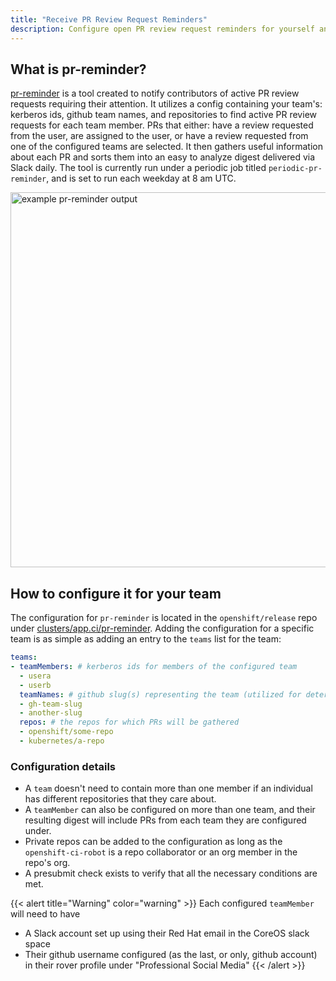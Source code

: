 ```yaml
---
title: "Receive PR Review Request Reminders"
description: Configure open PR review request reminders for yourself and your team for the repositories you care about
---
```


## What is pr-reminder?
[pr-reminder](https://github.com/openshift/ci-tools/tree/master/cmd/pr-reminder) is a tool created to notify contributors of active PR review requests requiring their attention.
It utilizes a config containing your team's: kerberos ids, github team names, and repositories to find active PR review requests for each team member.
PRs that either: have a review requested from the user, are assigned to the user, or have a review requested from one of the configured teams are selected.
It then gathers useful information about each PR and sorts them into an easy to analyze digest delivered via Slack daily.
The tool is currently run under a periodic job titled `periodic-pr-reminder`, and is set to run each weekday at 8 am UTC.

<img src="/pr-reminder.png" width="600" alt="example pr-reminder output">

## How to configure it for your team
The configuration for `pr-reminder` is located in the `openshift/release` repo under [clusters/app.ci/pr-reminder](https://github.com/openshift/release/blob/master/clusters/app.ci/pr-reminder/pr-reminder-config.yaml).
Adding the configuration for a specific team is as simple as adding an entry to the `teams` list for the team:
```yaml
teams:
- teamMembers: # kerberos ids for members of the configured team
  - usera
  - userb
  teamNames: # github slug(s) representing the team (utilized for determining when a team is requested to review a PR)
  - gh-team-slug
  - another-slug
  repos: # the repos for which PRs will be gathered
  - openshift/some-repo
  - kubernetes/a-repo
```
### Configuration details
* A `team` doesn't need to contain more than one member if an individual has different repositories that they care about.
* A `teamMember` can also be configured on more than one team, and their resulting digest will include PRs from each team they are configured under.
* Private repos can be added to the configuration as long as the `openshift-ci-robot` is a repo collaborator or an org member in the repo's org.
* A presubmit check exists to verify that all the necessary conditions are met.

{{< alert title="Warning" color="warning" >}}
Each configured `teamMember` will need to have
* A Slack account set up using their Red Hat email in the CoreOS slack space
* Their github username configured (as the last, or only, github account) in their rover profile under "Professional Social Media"
{{< /alert >}}
